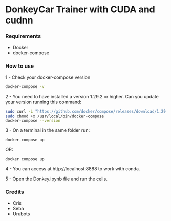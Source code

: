 # DonkeyCar Trainer with CUDA and cudnn

### Requirements
- Docker
- docker-compose


### How to use
1 - Check your docker-compose version

```bash
docker-compose -v
```
2 - You need to have installed a version 1.29.2 or higher.
Can you update your version running this command:

```bash
sudo curl -L "https://github.com/docker/compose/releases/download/1.29.2/docker-compose-$(uname -s)-$(uname -m)" -o /usr/local/bin/docker-compose
sudo chmod +x /usr/local/bin/docker-compose
docker-compose --version
```

3 - On a terminal in the same folder run:

```bash
docker-compose up
```
OR:

```bash
docker compose up
```

4 - You can access at http://localhost:8888 to work with conda.

5 - Open the Donkey.ipynb file and run the cells.

### Credits
- Cris
- Seba
- Urubots